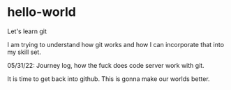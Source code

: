 # hello-world
Let's learn git

I am trying to understand how git works and how I can incorporate that into my skill set.

05/31/22: Journey log, how the fuck does code server work with git.

It is time to get back into github.  This is gonna make our worlds better.
